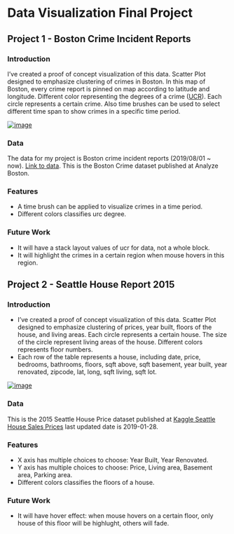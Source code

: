 # Data Visualization Final Project

## Project 1 - Boston Crime Incident Reports

### Introduction
I’ve created a proof of concept visualization of this data. Scatter Plot designed to emphasize clustering of crimes in Boston. In this map of Boston, every crime report is pinned on map according to latitude and longitude. Different color representing the degrees of a crime ([UCR](https://www.fbi.gov/services/cjis/ucr)). Each circle represents a certain crime. Also time brushes can be used to select different time span to show crimes in a specific time period.

[![image](https://user-images.githubusercontent.com/35828260/67341253-3edbb480-f4fd-11e9-8333-65abb7437b44.png)
](https://vizhub.com/GeniXiong/4d0342a854f74e579e16ab743f6b647f)

### Data

The data for my project is Boston crime incident reports (2019/08/01 ~ now). [Link to data](https://gist.github.com/GeniXiong/543400f47d4b937a6379a9105e70c47f). This is the Boston Crime dataset published at Analyze Boston.
 
 ### Features

 * A time brush can be applied to visualize crimes in a time period.
 * Different colors classifies urc degree.
 
### Future Work
 * It will have a stack layout values of ucr for data, not a whole block.
 * It will highlight the crimes in a certain region when mouse hovers in this region.
 
## Project 2 - Seattle House Report 2015

### Introduction
 * I’ve created a proof of concept visualization of this data. Scatter Plot designed to emphasize clustering of prices, year built, floors of the house, and living areas. Each circle represents a certain house. The size of the circle represent living areas of the house. Different colors represents floor numbers.
 * Each row of the table represents a house, including date, price, bedrooms, bathrooms, floors, sqft above, sqft basement, year built, year renovated, zipcode, lat, long, sqft living, sqft lot.

[![image](https://user-images.githubusercontent.com/35828260/67637668-2e3b8d80-f8b3-11e9-9db0-abdb06c31cb5.png)
](https://vizhub.com/GeniXiong/4d0342a854f74e579e16ab743f6b647f)

### Data

This is the 2015 Seattle House Price dataset published at [Kaggle Seattle House Sales Prices](https://www.kaggle.com/sameersmahajan/seattle-house-sales-prices) last updated date is 2019-01-28.
 
 ### Features

 * X axis has multiple choices to choose: Year Built, Year Renovated.
 * Y axis has multiple choices to choose: Price, Living area, Basement area, Parking area.
 * Different colors classifies the floors of a house.
 
### Future Work
 * It will have hover effect: when mouse hovers on a certain floor, only house of this floor will be highlught, others will fade.




